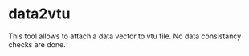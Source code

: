 # data2vtu

This tool allows to attach a data vector to vtu file.
No data consistancy checks are done.


